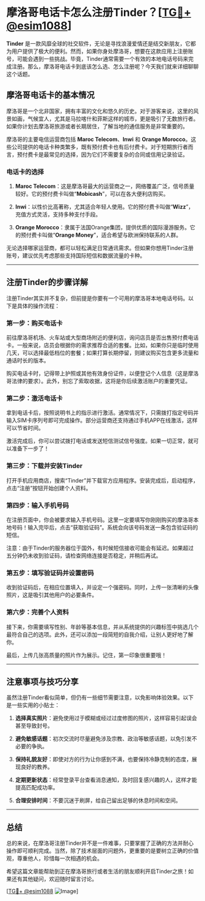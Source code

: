 # 摩洛哥电话卡怎么注册Tinder？[[TG💪+ @esim1088](https://t.me/s/esim1088)]

**Tinder** 是一款风靡全球的社交软件，无论是寻找浪漫爱情还是结交新朋友，它都为用户提供了极大的便利。然而，如果你身处摩洛哥，想要在这款应用上注册账号，可能会遇到一些挑战。毕竟，Tinder通常需要一个有效的本地电话号码来完成注册。那么，摩洛哥电话卡到底该怎么选、怎么注册呢？今天我们就来详细聊聊这个话题。

## 摩洛哥电话卡的基本情况

摩洛哥是一个北非国家，拥有丰富的文化和悠久的历史。对于游客来说，这里的风景如画，气候宜人，尤其是马拉喀什和菲斯这样的城市，更是吸引了无数旅行者。如果你计划去摩洛哥旅游或者长期居住，了解当地的通信服务是非常重要的。

摩洛哥的主要电信运营商包括 **Maroc Telecom**、**Inwi** 和 **Orange Morocco**。这些公司提供的电话卡种类繁多，既有预付费卡也有后付费卡。对于短期旅行者而言，预付费卡是最常见的选择，因为它们不需要复杂的合同或信用记录验证。

### 电话卡的选择

1. **Maroc Telecom**：这是摩洛哥最大的运营商之一，网络覆盖广泛，信号质量较好。它的预付费卡叫做“**Mobicash**”，可以在各大便利店购买。
   
2. **Inwi**：以性价比高著称，尤其适合年轻人使用。它的预付费卡叫做“**Wizz**”，充值方式灵活，支持多种支付手段。

3. **Orange Morocco**：隶属于法国Orange集团，提供优质的国际漫游服务。它的预付费卡叫做“**Orange Money**”，适合希望与欧洲保持联系的人群。

无论选择哪家运营商，都可以轻松满足日常通讯需求。但如果你想用Tinder注册账号，建议优先考虑那些支持国际短信和数据流量的卡种。

---

## 注册Tinder的步骤详解

注册Tinder其实并不复杂，但前提是你要有一个可用的摩洛哥本地电话号码。以下是具体的操作流程：

### 第一步：购买电话卡

前往摩洛哥机场、火车站或大型商场附近的便利店，询问店员是否出售预付费电话卡。一般来说，店员会根据你的需求推荐合适的套餐。比如，如果你只是临时使用几天，可以选择最低档位的套餐；如果打算长期停留，则建议购买包含更多流量和通话时长的版本。

购买电话卡时，记得带上护照或其他有效身份证件，以便登记个人信息（这是摩洛哥法律的要求）。此外，别忘了索取收据，这将是你后续激活账户的重要凭证。

### 第二步：激活电话卡

拿到电话卡后，按照说明书上的指示进行激活。通常情况下，只需拨打指定号码并输入SIM卡序列号即可完成操作。部分运营商还支持通过手机APP在线激活，这样可以节省时间。

激活完成后，你可以尝试拨打电话或发送短信测试信号强度。如果一切正常，就可以准备下一步了！

### 第三步：下载并安装Tinder

打开手机应用商店，搜索“Tinder”并下载官方应用程序。安装完成后，启动程序，点击“注册”按钮开始创建个人资料。

### 第四步：输入手机号码

在注册页面中，你会被要求输入手机号码。这里一定要填写你刚刚购买的摩洛哥本地号码！输入完毕后，点击“获取验证码”。系统会向该号码发送一条包含验证码的短信。

注意：由于Tinder的服务器位于国外，有时候短信接收可能会有延迟。如果超过五分钟仍未收到验证码，请检查网络连接是否稳定，并稍后再试。

### 第五步：填写验证码并设置密码

收到验证码后，在相应位置填入，并设定一个强密码。同时，上传一张清晰的头像照片，这是吸引其他用户的必要条件。

### 第六步：完善个人资料

接下来，你需要填写性别、年龄等基本信息，并从系统提供的兴趣标签中挑选几个最符合自己的选项。此外，还可以添加一段简短的自我介绍，让别人更好地了解你。

最后，上传几张高质量的照片作为展示。记住，第一印象很重要哦！

---

## 注意事项与技巧分享

虽然注册Tinder看似简单，但仍有一些细节需要注意，以免影响体验效果。以下是一些实用的小贴士：

1. **选择真实照片**：避免使用过于模糊或经过过度修图的照片，这样容易引起误会甚至导致封号。

2. **避免敏感话题**：初次交流时尽量避免涉及宗教、政治等敏感话题，以免引发不必要的争执。

3. **保持礼貌友好**：即使对方的行为让你感到不满，也要保持冷静克制的态度，展现良好的教养。

4. **定期更新状态**：经常登录平台查看消息通知，及时回复感兴趣的人，这样才能提高匹配成功率。

5. **合理安排时间**：不要沉迷于刷屏，给自己留出足够的休息时间和空间。

---

## 总结

总的来说，在摩洛哥注册Tinder并不是一件难事，只要掌握了正确的方法并耐心操作即可顺利完成。当然，除了技术层面的问题外，更重要的是要树立正确的价值观，尊重他人，珍惜每一次相遇的机会。

希望这篇文章能帮助到正在摩洛哥旅行或者生活的朋友顺利开启Tinder之旅！如果还有其他疑问，欢迎随时留言讨论。

[[TG💪+ @esim1088](https://t.me/s/esim1088) ![Image](https://i.postimg.cc/4NQfJmqS/Snipaste-2025-05-13-00-14-12.png)]